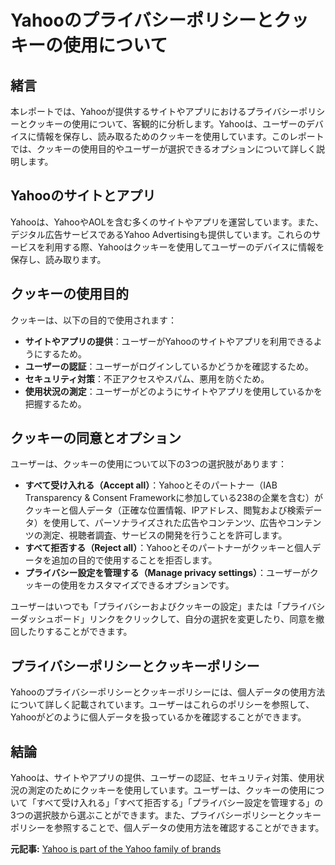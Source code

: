 # Yahooのプライバシーポリシーとクッキーの使用について

## 緒言

本レポートでは、Yahooが提供するサイトやアプリにおけるプライバシーポリシーとクッキーの使用について、客観的に分析します。Yahooは、ユーザーのデバイスに情報を保存し、読み取るためのクッキーを使用しています。このレポートでは、クッキーの使用目的やユーザーが選択できるオプションについて詳しく説明します。

## Yahooのサイトとアプリ

Yahooは、YahooやAOLを含む多くのサイトやアプリを運営しています。また、デジタル広告サービスであるYahoo Advertisingも提供しています。これらのサービスを利用する際、Yahooはクッキーを使用してユーザーのデバイスに情報を保存し、読み取ります。

## クッキーの使用目的

クッキーは、以下の目的で使用されます：

- **サイトやアプリの提供**：ユーザーがYahooのサイトやアプリを利用できるようにするため。
- **ユーザーの認証**：ユーザーがログインしているかどうかを確認するため。
- **セキュリティ対策**：不正アクセスやスパム、悪用を防ぐため。
- **使用状況の測定**：ユーザーがどのようにサイトやアプリを使用しているかを把握するため。

## クッキーの同意とオプション

ユーザーは、クッキーの使用について以下の3つの選択肢があります：

- **すべて受け入れる（Accept all）**：Yahooとそのパートナー（IAB Transparency & Consent Frameworkに参加している238の企業を含む）がクッキーと個人データ（正確な位置情報、IPアドレス、閲覧および検索データ）を使用して、パーソナライズされた広告やコンテンツ、広告やコンテンツの測定、視聴者調査、サービスの開発を行うことを許可します。
- **すべて拒否する（Reject all）**：Yahooとそのパートナーがクッキーと個人データを追加の目的で使用することを拒否します。
- **プライバシー設定を管理する（Manage privacy settings）**：ユーザーがクッキーの使用をカスタマイズできるオプションです。

ユーザーはいつでも「プライバシーおよびクッキーの設定」または「プライバシーダッシュボード」リンクをクリックして、自分の選択を変更したり、同意を撤回したりすることができます。

## プライバシーポリシーとクッキーポリシー

Yahooのプライバシーポリシーとクッキーポリシーには、個人データの使用方法について詳しく記載されています。ユーザーはこれらのポリシーを参照して、Yahooがどのように個人データを扱っているかを確認することができます。

## 結論

Yahooは、サイトやアプリの提供、ユーザーの認証、セキュリティ対策、使用状況の測定のためにクッキーを使用しています。ユーザーは、クッキーの使用について「すべて受け入れる」「すべて拒否する」「プライバシー設定を管理する」の3つの選択肢から選ぶことができます。また、プライバシーポリシーとクッキーポリシーを参照することで、個人データの使用方法を確認することができます。

**元記事:** [Yahoo is part of the Yahoo family of brands](https://uk.finance.yahoo.com/news/asked-chatgpt-best-ftse-dividend-102300952.html)